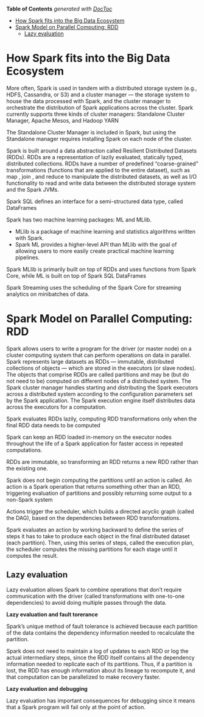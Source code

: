 <!-- START doctoc generated TOC please keep comment here to allow auto update -->
<!-- DON'T EDIT THIS SECTION, INSTEAD RE-RUN doctoc TO UPDATE -->
**Table of Contents**  *generated with [DocToc](https://github.com/thlorenz/doctoc)*

- [How Spark fits into the Big Data Ecosystem](#how-spark-fits-into-the-big-data-ecosystem)
- [Spark Model on Parallel Computing: RDD](#spark-model-on-parallel-computing-rdd)
  - [Lazy evaluation](#lazy-evaluation)

<!-- END doctoc generated TOC please keep comment here to allow auto update -->

# How Spark fits into the Big Data Ecosystem

More often, Spark is used in tandem with a distributed storage system (e.g., HDFS, Cassandra, or S3) and a cluster manager — the storage system to house the data processed with Spark, and the cluster manager to orchestrate the distribution of Spark applications across the cluster. Spark currently supports three kinds of cluster managers: Standalone Cluster Manager, Apache Mesos, and Hadoop YARN

The Standalone Cluster Manager is included in Spark, but using the Standalone manager requires installing Spark on each node of the cluster.

Spark is built around a data abstraction called Resilient Distributed Datasets (RDDs). RDDs are a representation of lazily evaluated, statically typed, distributed collections. RDDs have a number of predefined “coarse-grained” transformations (functions that are applied to the entire dataset), such as map , join , and reduce to manipulate the distributed datasets, as well as I/O functionality to read and write data between the distributed storage system and the Spark JVMs.

Spark SQL defines an interface for a semi-structured data type, called DataFrames

Spark has two machine learning packages: ML and MLlib. 

- MLlib is a package of machine learning and statistics algorithms written with Spark.
- Spark ML provides a higher-level API than MLlib with the goal of allowing users to more easily create practical machine learning pipelines. 

Spark MLlib is primarily built on top of RDDs and uses functions from Spark Core, while ML is built on top of Spark SQL DataFrames

Spark Streaming uses the scheduling of the Spark Core for streaming analytics on minibatches of data.

# Spark Model on Parallel Computing: RDD

Spark allows users to write a program for the driver (or master node) on a cluster computing system that can perform operations on data in parallel. Spark represents large datasets as RDDs — immutable, distributed collections of objects — which are stored in the executors (or slave nodes). The objects that comprise RDDs are called partitions and may be (but do not need to be) computed on different nodes of a distributed system. The Spark cluster manager handles starting and distributing the Spark executors across a distributed system according to the configuration parameters set by the Spark application. The Spark execution engine itself distributes data across the executors for a computation.

Spark evaluates RDDs lazily, computing RDD transformations only when the final RDD data needs to be computed

Spark can keep an RDD loaded in-memory on the executor nodes throughout the life of a Spark application for faster access in repeated computations.

RDDs are immutable, so transforming an RDD returns a new RDD rather than the existing one.

Spark does not begin computing the partitions until an action is called. An action is a Spark operation that returns something other than an RDD, triggering evaluation of partitions and possibly returning some output to a non-Spark system

Actions trigger the scheduler, which builds a directed acyclic graph (called the DAG), based on the dependencies between RDD transformations.

Spark evaluates an action by working backward to define the series of steps it has to take to produce each object in the final distributed dataset (each partition). Then, using this series of steps, called the execution plan, the scheduler computes the missing partitions for each stage until it computes the result.

## Lazy evaluation

Lazy evaluation allows Spark to combine operations that don’t require communication with the driver (called transformations with one-to-one dependencies) to avoid doing multiple passes through the data.

**Lazy evaluation and fault torerance**

Spark’s unique method of fault tolerance is achieved because each partition of the data contains the dependency information needed to recalculate the partition.

Spark does not need to maintain a log of updates to each RDD or log the actual intermediary steps, since the RDD itself contains all the dependency information needed to replicate each of its partitions. Thus, if a partition is lost, the RDD has enough information about its lineage to recompute it, and that computation can be parallelized to make recovery faster.

**Lazy evaluation and debugging**

Lazy evaluation has important consequences for debugging since it means that a Spark program will fail only at the point of action.

